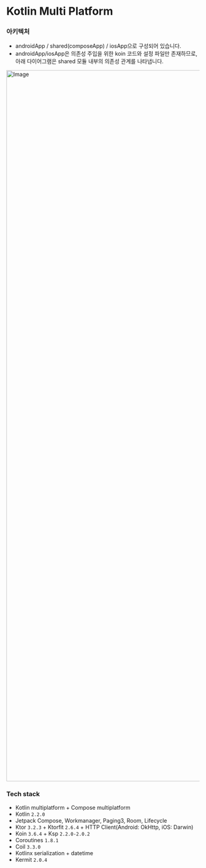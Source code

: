 
# Kotlin Multi Platform
### 아키텍처
- androidApp / shared(composeApp) / iosApp으로 구성되어 있습니다.
- androidApp/iosApp은 의존성 주입을 위한 koin 코드와 설정 파일만 존재하므로, 아래 다이어그램은 shared 모듈 내부의 의존성 관계를 나타냅니다.
<img width="2261" height="1856" alt="Image" src="https://github.com/user-attachments/assets/06bf91cb-1749-4417-9f38-638f47d2cc2a" />

### Tech stack
- Kotlin multiplatform + Compose multiplatform
- Kotlin `2.2.0`
- Jetpack Compose, Workmanager, Paging3, Room, Lifecycle
- Ktor `3.2.3` + Ktorfit `2.6.4` + HTTP Client(Android: OkHttp, iOS: Darwin)
- Koin `3.6.4` + Ksp `2.2.0-2.0.2`
- Coroutines `1.8.1`
- Coil `3.3.0`
- Kotlinx serialization + datetime
- Kermit `2.0.4`
